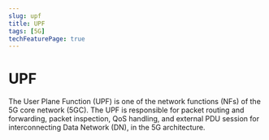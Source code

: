 ```yaml
---
slug: upf
title: UPF
tags: [5G]
techFeaturePage: true
---
```


# UPF

The User Plane Function (UPF) is one of the network functions (NFs) of the 5G core network (5GC).
The UPF is responsible for packet routing and forwarding, packet inspection, QoS handling, and external PDU session for interconnecting Data Network (DN), in the 5G architecture.
